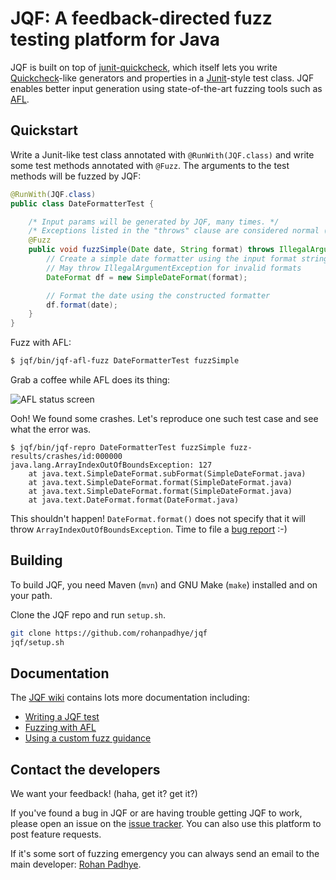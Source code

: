 # JQF: A feedback-directed fuzz testing platform for Java

JQF is built on top of [junit-quickcheck](https://github.com/pholser/junit-quickcheck), which itself lets you write [Quickcheck](http://www.cse.chalmers.se/~rjmh/QuickCheck/manual.html)-like generators and properties in a [Junit](http://junit.org)-style test class. JQF enables better input generation using state-of-the-art fuzzing tools such as [AFL](http://lcamtuf.coredump.cx/afl). 

## Quickstart

Write a Junit-like test class annotated with `@RunWith(JQF.class)` and write some test methods annotated with `@Fuzz`. The arguments to the test methods will be fuzzed by JQF:

```java
@RunWith(JQF.class)
public class DateFormatterTest {

    /* Input params will be generated by JQF, many times. */
    /* Exceptions listed in the "throws" clause are considered normal (tests will pass on throw) */
    @Fuzz
    public void fuzzSimple(Date date, String format) throws IllegalArgumentException {
        // Create a simple date formatter using the input format string
        // May throw IllegalArgumentException for invalid formats
        DateFormat df = new SimpleDateFormat(format);

        // Format the date using the constructed formatter
        df.format(date);
    }
}
```


Fuzz with AFL:
```bash
$ jqf/bin/jqf-afl-fuzz DateFormatterTest fuzzSimple
```

Grab a coffee while AFL does its thing:

![AFL status screen](https://raw.githubusercontent.com/wiki/rohanpadhye/jqf/images/AFL-DateFormatter.png?token=AECYMpic7QZ24GarENgw-UNtuD8c93kHks5aOG25wA%3D%3D)

Ooh! We found some crashes. Let's reproduce one such test case and see what the error was.

```
$ jqf/bin/jqf-repro DateFormatterTest fuzzSimple fuzz-results/crashes/id:000000
java.lang.ArrayIndexOutOfBoundsException: 127
	at java.text.SimpleDateFormat.subFormat(SimpleDateFormat.java)
	at java.text.SimpleDateFormat.format(SimpleDateFormat.java)
	at java.text.SimpleDateFormat.format(SimpleDateFormat.java)
	at java.text.DateFormat.format(DateFormat.java)
```

This shouldn't happen! `DateFormat.format()` does not specify that it will throw `ArrayIndexOutOfBoundsException`. Time to file a [bug report](https://bugs.openjdk.java.net/browse/JDK-8193444) :-)


## Building 

To build JQF, you need Maven (`mvn`) and GNU Make (`make`) installed and on your path. 

Clone the JQF repo and run `setup.sh`.

```bash
git clone https://github.com/rohanpadhye/jqf
jqf/setup.sh 
```

## Documentation

The [JQF wiki](https://github.com/rohanpadhye/jqf/wiki) contains lots more documentation including:
- [Writing a JQF test](https://github.com/rohanpadhye/jqf/wiki/Writing-a-JQF-test)
- [Fuzzing with AFL](https://github.com/rohanpadhye/jqf/wiki/Fuzzing-with-AFL)
- [Using a custom fuzz guidance](https://github.com/rohanpadhye/jqf/wiki/The-Guidance-interface)


## Contact the developers

We want your feedback! (haha, get it? get it?) 

If you've found a bug in JQF or are having trouble getting JQF to work, please open an issue on the [issue tracker](https://github.com/rohanpadhye/jqf/issues). You can also use this platform to post feature requests.

If it's some sort of fuzzing emergency you can always send an email to the main developer: [Rohan Padhye](https://people.eecs.berkeley.edu/~rohanpadhye).

